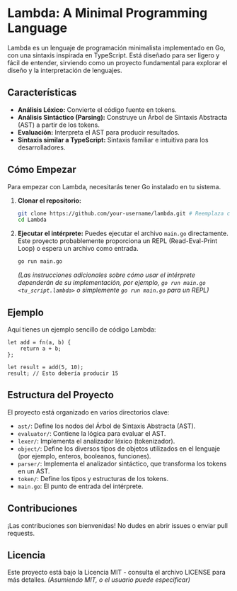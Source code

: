 # Lambda: A Minimal Programming Language

Lambda es un lenguaje de programación minimalista implementado en Go, con una sintaxis inspirada en TypeScript. Está diseñado para ser ligero y fácil de entender, sirviendo como un proyecto fundamental para explorar el diseño y la interpretación de lenguajes.

## Características

*   **Análisis Léxico:** Convierte el código fuente en tokens.
*   **Análisis Sintáctico (Parsing):** Construye un Árbol de Sintaxis Abstracta (AST) a partir de los tokens.
*   **Evaluación:** Interpreta el AST para producir resultados.
*   **Sintaxis similar a TypeScript:** Sintaxis familiar e intuitiva para los desarrolladores.

## Cómo Empezar

Para empezar con Lambda, necesitarás tener Go instalado en tu sistema.

1.  **Clonar el repositorio:**
    ```bash
    git clone https://github.com/your-username/lambda.git # Reemplaza con la URL real de tu repositorio
    cd Lambda
    ```

2.  **Ejecutar el intérprete:**
    Puedes ejecutar el archivo `main.go` directamente. Este proyecto probablemente proporciona un REPL (Read-Eval-Print Loop) o espera un archivo como entrada.

    ```bash
    go run main.go
    ```
    *(Las instrucciones adicionales sobre cómo usar el intérprete dependerán de su implementación, por ejemplo, `go run main.go <tu_script.lambda>` o simplemente `go run main.go` para un REPL)*

## Ejemplo

Aquí tienes un ejemplo sencillo de código Lambda:

```lambda
let add = fn(a, b) {
    return a + b;
};

let result = add(5, 10);
result; // Esto debería producir 15
```

## Estructura del Proyecto

El proyecto está organizado en varios directorios clave:

*   `ast/`: Define los nodos del Árbol de Sintaxis Abstracta (AST).
*   `evaluator/`: Contiene la lógica para evaluar el AST.
*   `lexer/`: Implementa el analizador léxico (tokenizador).
*   `object/`: Define los diversos tipos de objetos utilizados en el lenguaje (por ejemplo, enteros, booleanos, funciones).
*   `parser/`: Implementa el analizador sintáctico, que transforma los tokens en un AST.
*   `token/`: Define los tipos y estructuras de los tokens.
*   `main.go`: El punto de entrada del intérprete.

## Contribuciones

¡Las contribuciones son bienvenidas! No dudes en abrir issues o enviar pull requests.

## Licencia

Este proyecto está bajo la Licencia MIT - consulta el archivo LICENSE para más detalles. *(Asumiendo MIT, o el usuario puede especificar)*